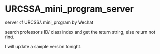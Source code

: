 # URCSSA_mini_program_server
server of URCSSA mini_program by Wechat 

search professor's ID/ class index and get the return string,
else 
  return not find.

I will update a sample version tonight.

